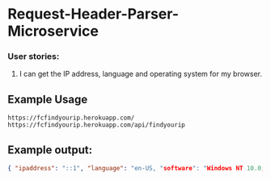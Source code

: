 # Request-Header-Parser-Microservice

### User stories:
1. I can get the IP address, language and operating system for my browser.

## Example Usage

```url
https://fcfindyourip.herokuapp.com/
https://fcfindyourip.herokuapp.com/api/findyourip
```

## Example output:

```json
{ "ipaddress": "::1", "language": "en-US, "software": "Windows NT 10.0; WOW64" }
```

